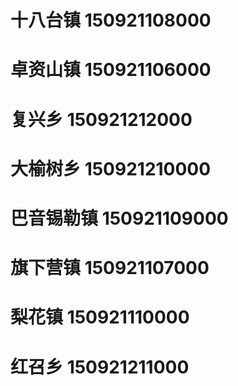 # 十八台镇 150921108000
# 卓资山镇 150921106000
# 复兴乡 150921212000
# 大榆树乡 150921210000
# 巴音锡勒镇 150921109000
# 旗下营镇 150921107000
# 梨花镇 150921110000
# 红召乡 150921211000
